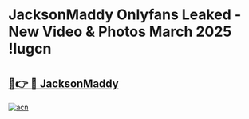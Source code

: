 # JacksonMaddy Onlyfans Leaked - New Video & Photos March 2025 !lugcn

# <h2><a href="https://qib3ha.iuczelnia.edu.pl?title=JacksonMaddy&ref=lugcn">🔗👉 🔴 JacksonMaddy</a></h2>

[![acn](https://github.com/user-attachments/assets/0f9c940e-d8b0-45ae-aac7-cd30a18b3e1c)](https://qib3ha.iuczelnia.edu.pl?title=JacksonMaddy&ref=lugcn)

